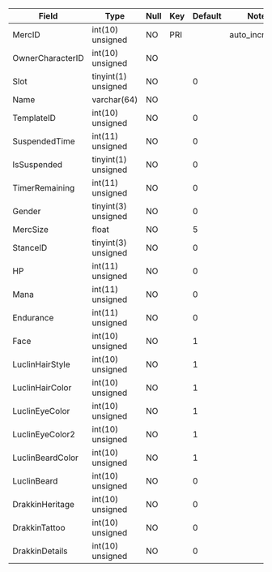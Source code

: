 **Field**|**Type**|**Null**|**Key**|**Default**|**Notes**
-----|-----|-----|-----|-----|-----
MercID|int(10) unsigned|NO|PRI| |auto\_increment
OwnerCharacterID|int(10) unsigned|NO| | | 
Slot|tinyint(1) unsigned|NO| |0| 
Name|varchar(64)|NO| | | 
TemplateID|int(10) unsigned|NO| |0| 
SuspendedTime|int(11) unsigned|NO| |0| 
IsSuspended|tinyint(1) unsigned|NO| |0| 
TimerRemaining|int(11) unsigned|NO| |0| 
Gender|tinyint(3) unsigned|NO| |0| 
MercSize|float|NO| |5| 
StanceID|tinyint(3) unsigned|NO| |0| 
HP|int(11) unsigned|NO| |0| 
Mana|int(11) unsigned|NO| |0| 
Endurance|int(11) unsigned|NO| |0| 
Face|int(10) unsigned|NO| |1| 
LuclinHairStyle|int(10) unsigned|NO| |1| 
LuclinHairColor|int(10) unsigned|NO| |1| 
LuclinEyeColor|int(10) unsigned|NO| |1| 
LuclinEyeColor2|int(10) unsigned|NO| |1| 
LuclinBeardColor|int(10) unsigned|NO| |1| 
LuclinBeard|int(10) unsigned|NO| |0| 
DrakkinHeritage|int(10) unsigned|NO| |0| 
DrakkinTattoo|int(10) unsigned|NO| |0| 
DrakkinDetails|int(10) unsigned|NO| |0| 